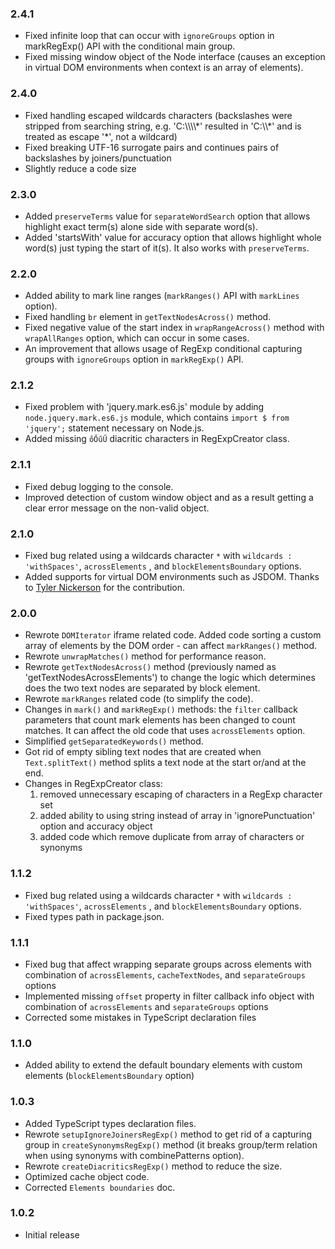 
### 2.4.1
* Fixed infinite loop that can occur with `ignoreGroups` option in markRegExp() API with the conditional main group.
* Fixed missing window object of the Node interface (causes an exception in virtual DOM environments when context is an array of elements).

### 2.4.0
* Fixed handling escaped wildcards characters (backslashes were stripped from searching string, e.g. 'C:\\\\\\\\&#42;' resulted in 'C:\\\\&#42;' and is treated as escape '*', not a wildcard)
* Fixed breaking UTF-16 surrogate pairs and continues pairs of backslashes by joiners/punctuation
* Slightly reduce a code size

### 2.3.0

* Added `preserveTerms` value for `separateWordSearch` option that allows highlight exact term(s) alone side with separate word(s).
* Added 'startsWith' value for accuracy option that allows highlight whole word(s) just typing the start of it(s). It also works with `preserveTerms`.

### 2.2.0

* Added ability to mark line ranges (`markRanges()` API with `markLines` option).
* Fixed handling `br` element in `getTextNodesAcross()` method.
* Fixed negative value of the start index in `wrapRangeAcross()` method with `wrapAllRanges` option, which can occur in some cases.
* An improvement that allows usage of RegExp conditional capturing groups with  `ignoreGroups` option in `markRegExp()` API.

### 2.1.2

* Fixed problem with 'jquery.mark.es6.js' module by adding `node.jquery.mark.es6.js` module, which contains `import $ from 'jquery';` statement necessary on Node.js.
* Added missing `őŐűŰ` diacritic characters in RegExpCreator class.

### 2.1.1

* Fixed debug logging to the console.
* Improved detection of custom window object and as a result getting a clear error message on the non-valid object.

### 2.1.0

* Fixed bug related using a wildcards character `*` with `wildcards : 'withSpaces'`, `acrossElements` , and `blockElementsBoundary` options.
* Added supports for virtual DOM environments such as JSDOM. Thanks to [Tyler Nickerson](https://github.com/Nickersoft) for the contribution.

### 2.0.0

* Rewrote `DOMIterator` iframe related code. Added code sorting a custom array of elements by the DOM order -  can affect `markRanges()` method.
* Rewrote `unwrapMatches()` method for performance reason.
* Rewrote `getTextNodesAcross()` method (previously named as 'getTextNodesAcrossElements') to change the logic which determines does the two text nodes are separated by block element.
* Rewrote `markRanges` related code (to simplify the code).
* Changes in `mark()` and `markRegExp()` methods: the `filter` callback parameters that count mark elements has been changed to count matches. It can affect the old code that uses `acrossElements` option.
* Simplified `getSeparatedKeywords()` method.
* Got rid of empty sibling text nodes that are created when `Text.splitText()` method splits a text node at the start or/and at the end.
* Changes in RegExpCreator class:
  1. removed unnecessary escaping of characters in a RegExp character set
  2. added ability to using string instead of array in 'ignorePunctuation' option and accuracy object
  3. added code which remove duplicate from array of characters or synonyms

### 1.1.2

* Fixed bug related using a wildcards character `*` with `wildcards : 'withSpaces'`, `acrossElements` , and `blockElementsBoundary` options.
* Fixed types path in package.json.

### 1.1.1

* Fixed bug that affect wrapping separate groups across elements with combination of `acrossElements`, `cacheTextNodes`, and `separateGroups` options
* Implemented missing `offset` property in filter callback info object with combination of `acrossElements` and `separateGroups` options
* Corrected some mistakes in TypeScript declaration files

### 1.1.0

* Added ability to extend the default boundary elements with custom elements (`blockElementsBoundary` option)

### 1.0.3

* Added TypeScript types declaration files.
* Rewrote `setupIgnoreJoinersRegExp()` method to get rid of a capturing group in `createSynonymsRegExp()` method (it breaks group/term relation when using synonyms with combinePatterns option).
* Rewrote `createDiacriticsRegExp()` method to reduce the size.
* Optimized cache object code.
* Corrected `Elements boundaries` doc.

### 1.0.2

* Initial release
